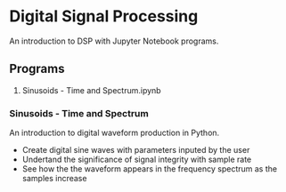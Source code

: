 # Digital Signal Processing
An introduction to DSP with Jupyter Notebook programs.

## Programs
1. Sinusoids  - Time and Spectrum.ipynb

### Sinusoids  - Time and Spectrum
An introduction to digital waveform production in Python.  

- Create digital sine waves with parameters inputed by the user
- Undertand the significance of signal integrity with sample rate
- See how the the waveform appears in the frequency spectrum as the samples increase
